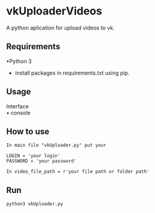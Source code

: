 # vkUploaderVideos

A python aplication for upload videos to vk.

## Requirements

•Python 3  
- install packages in requirements.txt using pip.

## Usage

Interface  
• console

## How to use

``In main file "vkUploader.py" put your``  

``LOGIN = 'your login'``  
``PASSWORD = 'your password'``  

``In video_file_path = r'your file path or folder path'``

## Run 
````
python3 vkUploader.py

````

